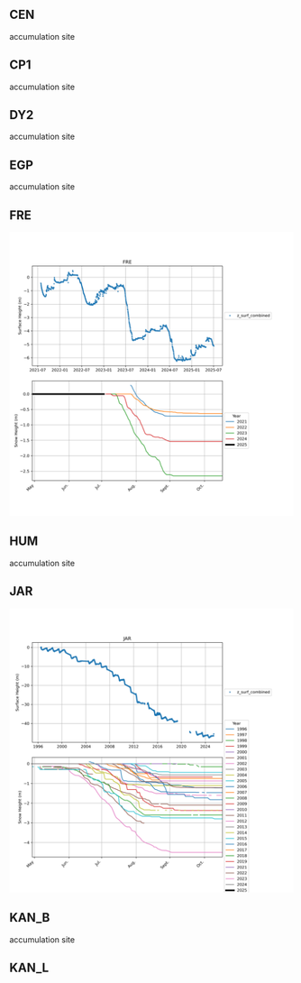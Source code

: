## CEN
accumulation site
## CP1
accumulation site
## DY2
accumulation site
## EGP
accumulation site
## FRE
![FRE](../figures/ablation/FRE_ice_surface.png)
 
## HUM
accumulation site
## JAR
![JAR](../figures/ablation/JAR_ice_surface.png)
 
## KAN_B
accumulation site
## KAN_L
